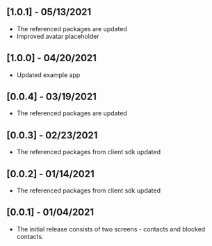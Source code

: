 ## [1.0.1] - 05/13/2021

* The referenced packages are updated
* Improved avatar placeholder

## [1.0.0] - 04/20/2021

* Updated example app

## [0.0.4] - 03/19/2021

* The referenced packages are updated

## [0.0.3] - 02/23/2021

* The referenced packages from client sdk updated

## [0.0.2] - 01/14/2021

* The referenced packages from client sdk updated

## [0.0.1] - 01/04/2021

* The initial release consists of two screens - contacts and blocked contacts.